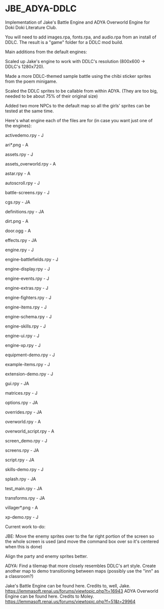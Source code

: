 # JBE_ADYA-DDLC
Implementation of Jake's Battle Engine and ADYA Overworld Engine for Doki Doki Literature Club.

You will need to add images.rpa, fonts.rpa, and audio.rpa from an install of DDLC. The result is a "game" folder for a DDLC mod build.

Main additions from the default engines:

Scaled up Jake's engine to work with DDLC's resolution (800x600 -> DDLC's 1280x720).

Made a more DDLC-themed sample battle using the chibi sticker sprites from the poem minigame. 

Scaled the DDLC sprites to be callable from within ADYA. (They are too big, needed to be about 75% of their original size)

Added two more NPCs to the default map so all the girls' sprites can be tested at the same time.

Here's what engine each of the files are for (in case you want just one of the engines):

activedemo.rpy - J

ari*.png - A

assets.rpy - J

assets_overworld.rpy - A

astar.rpy - A

autoscroll.rpy - J

battle-screens.rpy - J

cgs.rpy - JA

definitions.rpy - JA

dirt.png - A

door.ogg - A

effects.rpy - JA

engine.rpy - J

engine-battlefields.rpy - J

engine-display.rpy - J

engine-events.rpy - J

engine-extras.rpy - J

engine-fighters.rpy - J

engine-items.rpy - J

engine-schema.rpy - J

engine-skills.rpy - J

engine-ui.rpy - J

engine-xp.rpy - J

equipment-demo.rpy - J

example-items.rpy - J

extension-demo.rpy - J

gui.rpy - JA

matrices.rpy - J

options.rpy - JA

overrides.rpy - JA

overworld.rpy - A

overworld_script.rpy - A

screen_demo.rpy - J

screens.rpy - JA

script.rpy - JA

skills-demo.rpy - J

splash.rpy - JA

test_main.rpy - JA

transforms.rpy - JA

villager*.png - A

xp-demo.rpy - J

Current work to-do:

JBE:
Move the enemy sprites over to the far right portion of the screen so the whole screen is used (and move the command box over so it's centered when this is done)

Align the party and enemy sprites better. 

ADYA:
Find a tilemap that more closely resembles DDLC's art style.
Create another map to demo transitioning between maps (possibly use the "inn" as a classroom?)

Jake's Battle Engine can be found here. Credits to, well, Jake. https://lemmasoft.renai.us/forums/viewtopic.php?t=16943
ADYA Overworld Engine can be found here. Credits to Moley. https://lemmasoft.renai.us/forums/viewtopic.php?f=51&t=29964
